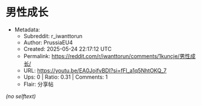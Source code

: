 # 男性成长

- Metadata:
  - Subreddit: r_iwanttorun
  - Author: PrussiaEU4
  - Created: 2025-05-24 22:17:12 UTC
  - Permalink: https://reddit.com/r/iwanttorun/comments/1kuncje/男性成长/
  - URL: https://youtu.be/EA0JojfvBDI?si=fFl_a1q5NhtOKQ_7
  - Ups: 0 | Ratio: 0.31 | Comments: 1
  - Flair: 分享帖

_(no selftext)_
